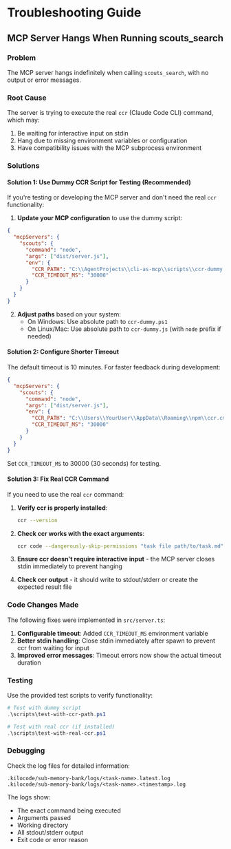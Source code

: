 # Troubleshooting Guide

## MCP Server Hangs When Running scouts_search

### Problem
The MCP server hangs indefinitely when calling `scouts_search`, with no output or error messages.

### Root Cause
The server is trying to execute the real `ccr` (Claude Code CLI) command, which may:
1. Be waiting for interactive input on stdin
2. Hang due to missing environment variables or configuration
3. Have compatibility issues with the MCP subprocess environment

### Solutions

#### Solution 1: Use Dummy CCR Script for Testing (Recommended)

If you're testing or developing the MCP server and don't need the real `ccr` functionality:

1. **Update your MCP configuration** to use the dummy script:

```json
{
  "mcpServers": {
    "scouts": {
      "command": "node",
      "args": ["dist/server.js"],
      "env": {
        "CCR_PATH": "C:\\AgentProjects\\cli-as-mcp\\scripts\\ccr-dummy.ps1",
        "CCR_TIMEOUT_MS": "30000"
      }
    }
  }
}
```

2. **Adjust paths** based on your system:
   - On Windows: Use absolute path to `ccr-dummy.ps1`
   - On Linux/Mac: Use absolute path to `ccr-dummy.js` (with `node` prefix if needed)

#### Solution 2: Configure Shorter Timeout

The default timeout is 10 minutes. For faster feedback during development:

```json
{
  "mcpServers": {
    "scouts": {
      "command": "node",
      "args": ["dist/server.js"],
      "env": {
        "CCR_PATH": "C:\\Users\\YourUser\\AppData\\Roaming\\npm\\ccr.cmd",
        "CCR_TIMEOUT_MS": "30000"
      }
    }
  }
}
```

Set `CCR_TIMEOUT_MS` to 30000 (30 seconds) for testing.

#### Solution 3: Fix Real CCR Command

If you need to use the real `ccr` command:

1. **Verify ccr is properly installed**:
   ```bash
   ccr --version
   ```

2. **Check ccr works with the exact arguments**:
   ```bash
   ccr code --dangerously-skip-permissions "task file path/to/task.md"
   ```

3. **Ensure ccr doesn't require interactive input** - the MCP server closes stdin immediately to prevent hanging

4. **Check ccr output** - it should write to stdout/stderr or create the expected result file

### Code Changes Made

The following fixes were implemented in `src/server.ts`:

1. **Configurable timeout**: Added `CCR_TIMEOUT_MS` environment variable
2. **Better stdin handling**: Close stdin immediately after spawn to prevent ccr from waiting for input
3. **Improved error messages**: Timeout errors now show the actual timeout duration

### Testing

Use the provided test scripts to verify functionality:

```powershell
# Test with dummy script
.\scripts\test-with-ccr-path.ps1

# Test with real ccr (if installed)
.\scripts\test-with-real-ccr.ps1
```

### Debugging

Check the log files for detailed information:

```
.kilocode/sub-memory-bank/logs/<task-name>.latest.log
.kilocode/sub-memory-bank/logs/<task-name>.<timestamp>.log
```

The logs show:
- The exact command being executed
- Arguments passed
- Working directory
- All stdout/stderr output
- Exit code or error reason

